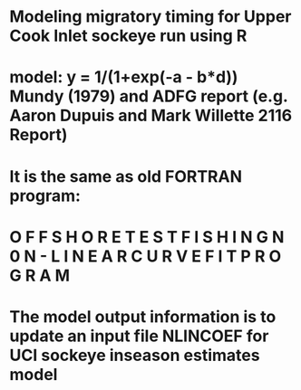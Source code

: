 # Modeling migratory timing for Upper Cook Inlet sockeye run using R 
# model: y = 1/(1+exp(-a - b*d)) Mundy (1979) and ADFG report (e.g. Aaron Dupuis and Mark Willette 2116 Report)
# It is the same as old FORTRAN program:
# O F F S H O R E   T E S T   F I S H I N G N 0 N - L I N E A R   C U R V E   F I T   P R O G R A M 
# The model output information is to update an input file NLINCOEF for UCI sockeye inseason estimates model
